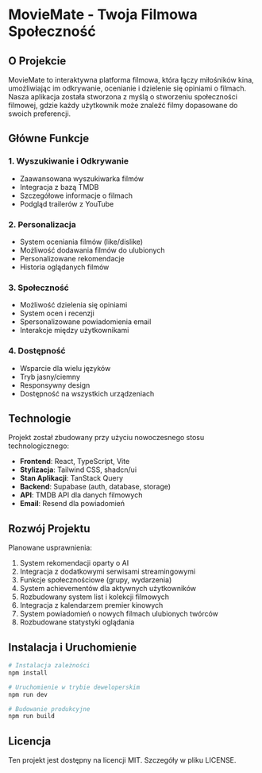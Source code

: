 # MovieMate - Twoja Filmowa Społeczność

## O Projekcie

MovieMate to interaktywna platforma filmowa, która łączy miłośników kina, umożliwiając im odkrywanie, ocenianie i dzielenie się opiniami o filmach. Nasza aplikacja została stworzona z myślą o stworzeniu społeczności filmowej, gdzie każdy użytkownik może znaleźć filmy dopasowane do swoich preferencji.

## Główne Funkcje

### 1. Wyszukiwanie i Odkrywanie
- Zaawansowana wyszukiwarka filmów
- Integracja z bazą TMDB
- Szczegółowe informacje o filmach
- Podgląd trailerów z YouTube

### 2. Personalizacja
- System oceniania filmów (like/dislike)
- Możliwość dodawania filmów do ulubionych
- Personalizowane rekomendacje
- Historia oglądanych filmów

### 3. Społeczność
- Możliwość dzielenia się opiniami
- System ocen i recenzji
- Spersonalizowane powiadomienia email
- Interakcje między użytkownikami

### 4. Dostępność
- Wsparcie dla wielu języków
- Tryb jasny/ciemny
- Responsywny design
- Dostępność na wszystkich urządzeniach

## Technologie

Projekt został zbudowany przy użyciu nowoczesnego stosu technologicznego:

- **Frontend**: React, TypeScript, Vite
- **Stylizacja**: Tailwind CSS, shadcn/ui
- **Stan Aplikacji**: TanStack Query
- **Backend**: Supabase (auth, database, storage)
- **API**: TMDB API dla danych filmowych
- **Email**: Resend dla powiadomień

## Rozwój Projektu

Planowane usprawnienia:
1. System rekomendacji oparty o AI
2. Integracja z dodatkowymi serwisami streamingowymi
3. Funkcje społecznościowe (grupy, wydarzenia)
4. System achievementów dla aktywnych użytkowników
5. Rozbudowany system list i kolekcji filmowych
6. Integracja z kalendarzem premier kinowych
7. System powiadomień o nowych filmach ulubionych twórców
8. Rozbudowane statystyki oglądania

## Instalacja i Uruchomienie

```sh
# Instalacja zależności
npm install

# Uruchomienie w trybie deweloperskim
npm run dev

# Budowanie produkcyjne
npm run build
```

## Licencja

Ten projekt jest dostępny na licencji MIT. Szczegóły w pliku LICENSE.